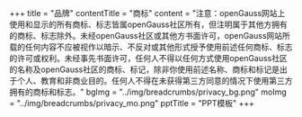 +++
title = "品牌"
contentTitle = "商标"
content = "注意：openGauss网站上使用和显示的所有商标、标志皆属openGauss社区所有，但注明属于其他方拥有的商标、标志除外。未经openGauss社区或其他方书面许可，openGauss网站所载的任何内容不应被视作以暗示、不反对或其他形式授予使用前述任何商标、标志的许可或权利。未经事先书面许可，任何人不得以任何方式使用openGauss社区的名称及openGauss社区的商标、标记，除非你使用前述名称、商标和标记是出于个人、教育和非商业目的。任何人不得在未获得第三方同意的情况下使用第三方拥有的商标和标志。"
bgImg = "../img/breadcrumbs/privacy_bg.png"
moImg = "../img/breadcrumbs/privacy_mo.png"
pptTitle = "PPT模板"
+++